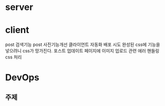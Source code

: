 # server

# client

post 검색기능
post 사진기능개선
클라이언트 자동화 배포 시도
완성된 css에 기능을 넣으려니 css가 망가진다.
포스트 업데이트 페이지에 이미지 업로드 관련 에러 핸들링
css 처리

# DevOps

## 주제
